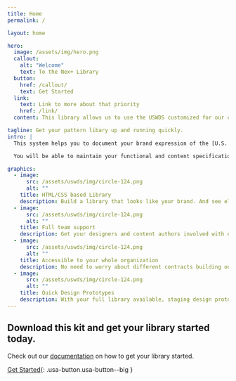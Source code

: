 ```yaml
---
title: Home
permalink: /

layout: home

hero:
  image: /assets/img/hero.png
  callout:
    alt: "Welcome"
    text: To the Nex+ Library
  button:
    href: /callout/
    text: Get Started
  link:
    text: Link to more about that priority
    href: /link/
  content: This library allows us to use the USWDS customized for our clients.

tagline: Get your pattern libary up and running quickly.
intro: |
  This system helps you to document your brand expression of the [U.S. Web Design System](https://designsystem.digital.gov/components/overview/) for your government clients. 

  You will be able to maintain your functional and content specifications, while keeping track of your design changes to both out of box or custom components.

graphics:
  - image:
      src: /assets/uswds/img/circle-124.png
      alt: ""
    title: HTML/CSS based Library
    description: Build a library that looks like your brand. And see elements and components as they will appear on your site.
  - image:
      src: /assets/uswds/img/circle-124.png
      alt: ""
    title: Full team support
    description: Get your designers and content authors involved with easy to edit Markdown files. While developers are presented with an easy structure to update code snippets.
  - image:
      src: /assets/uswds/img/circle-124.png
      alt: ""
    title: Accessible to your whole organization
    description: No need to worry about different contracts building out different web properties. This library can be hosted to be available for all to view and use.
  - image:
      src: /assets/uswds/img/circle-124.png
      alt: ""
    title: Quick Design Prototypes
    description: With your full library available, staging design prototypes is quick, allowing for ideation and approvals.
---
```


## Download this kit and get your library started today.

Check out our [documentation](/documentation) on how to get your library started.

[Get Started](/documentation){: .usa-button.usa-button--big }


